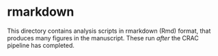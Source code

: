 # rmarkdown

This directory contains analysis scripts in rmarkdown (Rmd) format, that produces many figures in the manuscript.
These run *after* the CRAC pipeline has completed.
